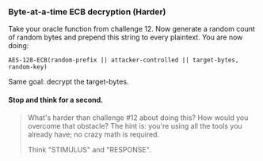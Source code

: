 ### Byte-at-a-time ECB decryption (Harder)

Take your oracle function from challenge 12. Now generate a random count of random bytes and prepend this string to every plaintext. You are now doing:

```
AES-128-ECB(random-prefix || attacker-controlled || target-bytes, random-key)
```

Same goal: decrypt the target-bytes.

#### Stop and think for a second.

> What's harder than challenge #12 about doing this? How would you overcome that obstacle? The hint is: you're using all the tools you already have; no crazy math is required.
> 
> Think "STIMULUS" and "RESPONSE".
